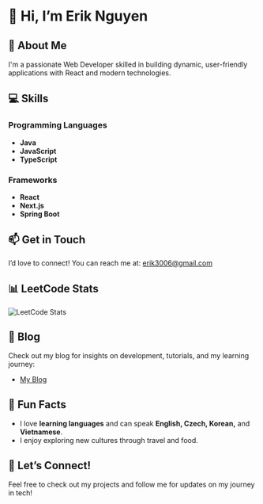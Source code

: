 # 👋 Hi, I’m **Erik Nguyen**

## 👀 About Me
I'm a passionate Web Developer skilled in building dynamic, user-friendly applications with React and modern technologies.

## 💻 Skills
### Programming Languages
- **Java**
- **JavaScript**
- **TypeScript**

### Frameworks
- **React**
- **Next.js**
- **Spring Boot**

## 📫 Get in Touch
I’d love to connect! You can reach me at: [erik3006@gmail.com](mailto:erik3006@gmail.com)

## 📊 LeetCode Stats
![LeetCode Stats](https://leetcard.jacoblin.cool/erik-ng-3006?theme=dark&font=Syne%20Mono)

## 📝 Blog
Check out my blog for insights on development, tutorials, and my learning journey:
- [My Blog](https://www.huni-portfolio.site/)

## 🎉 Fun Facts
- I love **learning languages** and can speak **English, Czech, Korean,** and **Vietnamese**.
- I enjoy exploring new cultures through travel and food.

## 🚀 Let’s Connect!
Feel free to check out my projects and follow me for updates on my journey in tech!
